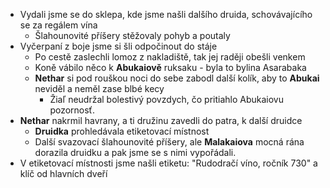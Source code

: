 - Vydali jsme se do sklepa, kde jsme našli dalšího druida, schovávajícího se za regálem vína
	- Šlahounovité příšery stěžovaly pohyb a poutaly 
- Vyčerpaní z boje jsme si šli odpočinout do stáje
	- Po cestě zaslechli lomoz z nakladiště, tak jej raději obešli venkem
	- Koně vábilo něco k **Abukaiově** ruksaku - byla to bylina Asarabaka
	- **Nethar** si pod rouškou noci do sebe zabodl další kolík, aby to **Abukai** neviděl a neměl zase blbé kecy
		- Žiaľ neudržal bolestivý povzdych, čo pritiahlo Abukaiovu pozornosť. 
- **Nethar** nakrmil havrany, a ti družinu zavedli do patra, k další druidce
	- **Druidka** prohledávala etiketovací místnost
	- Další svazovací šlahounovité příšery, ale **Malakaiova** mocná rána dorazila druidku a pak jsme se s nimi vypořádali.
- V etiketovací místnosti jsme našli etiketu: "Rudodračí víno, ročník 730" a klíč od hlavních dveří